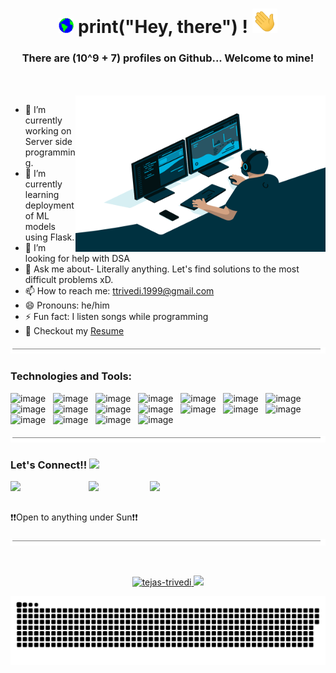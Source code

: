 <h1 align="center">
  <a target="_blank">
    <img src="https://github.com/tejas-trivedi/tejas-trivedi/blob/main/Earth.gif" width="24px" style="max-width:100%;">
  </a>
  print("Hey, there") !
  <a target="_blank">
    <img src="https://github.com/tejas-trivedi/tejas-trivedi/blob/main/Hi.gif" width="40px" />
  </a>
  <br/>
  <h3 align="center">There are (10^9 + 7) profiles on Github... Welcome to mine!</h3>
</h1>
<br/>
<br/>
<a target="_blank">
  <img align="right" height="250" width="400" alt="GIF" src="https://github.com/tejas-trivedi/tejas-trivedi/blob/main/code.gif">
</a>

 - 🔭 I’m currently working on Server side programming.
 - 🌱 I’m currently learning deployment of ML models using Flask.
 - 🤔 I’m looking for help with DSA
 - 💬 Ask me about- Literally anything. Let's find solutions to the most difficult problems xD.
 - 📫 How to reach me: ttrivedi.1999@gmail.com
 - 😄 Pronouns: he/him
 - ⚡ Fun fact: I listen songs while programming
 - 📝 Checkout my [Resume](https://drive.google.com/file/d/1EQu7DYYgoAOyLGxpC052EfscjuRup9ta/view?usp=sharing)

<img src="https://github.com/tejas-trivedi/tejas-trivedi/blob/main/border.gif" width="1100px" height="10px"></h2>

### Technologies and Tools:

![image](https://img.shields.io/badge/Django-092E20?style=for-the-badge&logo=django&logoColor=green)&nbsp;&nbsp;
![image](https://img.shields.io/badge/Flask-000000?style=for-the-badge&logo=flask&logoColor=white)&nbsp;&nbsp;
![image](https://img.shields.io/badge/Postman-FF6C37?style=for-the-badge&logo=Postman&logoColor=white)&nbsp;&nbsp;
![image](https://img.shields.io/badge/PostgreSQL-316192?style=for-the-badge&logo=postgresql&logoColor=white)&nbsp;&nbsp;
![image](https://img.shields.io/badge/MySQL-00000F?style=for-the-badge&logo=mysql&logoColor=white)&nbsp;&nbsp;
![image](https://img.shields.io/badge/Selenium-43B02A?style=for-the-badge&logo=Selenium&logoColor=white)&nbsp;&nbsp;
![image](https://img.shields.io/badge/Streamlit-FF4B4B?style=for-the-badge&logo=Streamlit&logoColor=white)&nbsp;&nbsp;
![image](https://img.shields.io/badge/Python-3776AB?style=for-the-badge&logo=python&logoColor=white)&nbsp;&nbsp;
![image](https://img.shields.io/badge/Docker-2CA5E0?style=for-the-badge&logo=docker&logoColor=white)&nbsp;&nbsp;
![image](https://img.shields.io/badge/conda-342B029.svg?&style=for-the-badge&logo=anaconda&logoColor=white)&nbsp;&nbsp;
![image](https://img.shields.io/badge/Git-F05032?style=for-the-badge&logo=git&logoColor=white)&nbsp;&nbsp;
![image](https://img.shields.io/badge/Amazon_AWS-232F3E?style=for-the-badge&logo=amazon-aws&logoColor=white)&nbsp;&nbsp;
![image](https://img.shields.io/badge/Heroku-430098?style=for-the-badge&logo=heroku&logoColor=white)&nbsp;&nbsp;
![image](https://img.shields.io/badge/GitHub_Actions-2088FF?style=for-the-badge&logo=github-actions&logoColor=white)&nbsp;&nbsp;
![image](https://img.shields.io/badge/Ubuntu-E95420?style=for-the-badge&logo=ubuntu&logoColor=white)&nbsp;&nbsp;
![image](https://img.shields.io/badge/Flutter-02569B?style=for-the-badge&logo=flutter&logoColor=white)&nbsp;&nbsp;
![image](https://img.shields.io/badge/firebase-ffca28?style=for-the-badge&logo=firebase&logoColor=black)&nbsp;&nbsp;
![image](https://img.shields.io/badge/Linux-FCC624?style=for-the-badge&logo=linux&logoColor=black)


<img src="https://github.com/tejas-trivedi/tejas-trivedi/blob/main/border.gif" width="1100px" height="10px"></h2>

### Let's Connect!! <img src="https://github.com/PulkitSinghDev/PulkitSinghDev/blob/main/Handshake.gif" height="25px" style="max-width:100%;">
<a href="https://www.linkedin.com/in/tejas-trivedi9/">
  <img align="left" width="125px" src="https://img.shields.io/badge/LinkedIn-0077B5?style=for-the-badge&logo=linkedin&logoColor=white" />
</a>
<a href="mailto: tejas.99.dev@gmail.com">
  <img align="left" width="98px" src="https://img.shields.io/badge/Gmail-D14836?style=for-the-badge&logo=gmail&logoColor=white" />
</a>
<a href="https://www.instagram.com/tejastrivedi_/">
  <img align="left" width="135px" src="https://img.shields.io/badge/Instagram-E4405F?style=for-the-badge&logo=instagram&logoColor=white" />
</a>
<br/>
<br/>

:exclamation::exclamation:Open to anything under Sun:exclamation::exclamation:
<br/>
<br/>
<img src="https://github.com/tejas-trivedi/tejas-trivedi/blob/main/border.gif" width="1100px" height="10px"></h2>

<br/>

<p align="center">
<a href="https://github.com/tejas-trivedi">
<img height="180em" src="https://github-readme-streak-stats.herokuapp.com/?user=tejas-trivedi&theme=algolia" alt="tejas-trivedi" />
<img height="180em" src="https://github-readme-stats.vercel.app/api/top-langs/?username=tejas-trivedi&hide=html&langs_count=6&count_private=true&theme=algolia&exclude_repo=Future_Price_Prediction_of_Products,Machine_Learning_Basics,Financial_Analysis,Machine_Learning_Basic_models,Operation-Research-Lab&layout=compact"/></a>
</p>

<p align="center">
  <img src="https://github.com/tejas-trivedi/tejas-trivedi/raw/output/github-contribution-grid-snake.svg"
alt="snake"></center>
</p>
